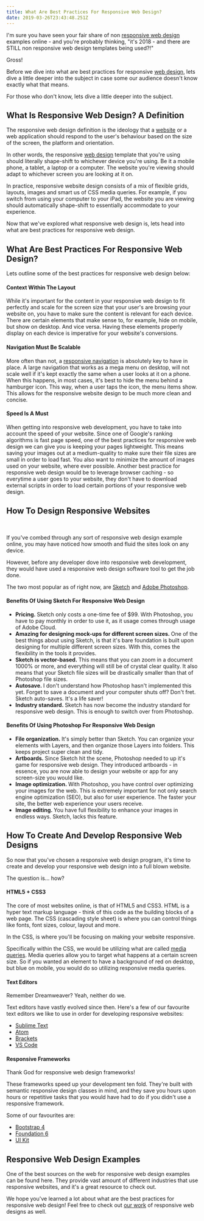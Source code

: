 ```yaml
---
title: What Are Best Practices For Responsive Web Design?
date: 2019-03-26T23:43:48.251Z
---
```

I'm sure you have seen your fair share of non <a href="https://en.wikipedia.org/wiki/Responsive_web_design" target="_blank" rel="noopener noreferrer">responsive web design</a> examples online - and you're probably thinking,<!--more--> "it's 2018 - and there are STILL non responsive web design templates being used?!"

Gross!

Before we dive into what are best practices for responsive <a href="https://infused.agency/website-design/">web design</a>, lets dive a little deeper into the subject in case some our audience doesn't know exactly what that means.

For those who don't know, lets dive a little deeper into the subject.
<h2>What Is Responsive Web Design? A Definition</h2>
The responsive web design definition is the ideology that a <a href="https://infused.agency/">website</a> or a web application should respond to the user's behaviour based on the size of the screen, the platform and orientation.

In other words, the responsive <a href="https://en.wikipedia.org/wiki/Web_design" target="_blank" rel="noopener noreferrer">web design</a> template that you're using should literally shape-shift to whichever device you're using. Be it a mobile phone, a tablet, a laptop or a computer. The website you're viewing should adapt to whichever screen you are looking at it on.

In practice, responsive website design consists of a mix of flexible grids, layouts, images and smart us of CSS media queries. For example, if you switch from using your computer to your iPad, the website you are viewing should automatically shape-shift to essentially accommodate to your experience.

Now that we've explored what responsive web design is, lets head into what are best practices for responsive web design.
<h2>What Are Best Practices For Responsive Web Design?</h2>

Lets outline some of the best practices for responsive web design below:
<h4>Context Within The Layout</h4>
While it's important for the content in your responsive web design to fit perfectly and scale for the screen size that your user's are browsing your website on, you have to make sure the content is relevant for each device. There are certain elements that make sense to, for example, hide on mobile, but show on desktop. And vice versa. Having these elements properly display on each device is imperative for your website's conversions.
<h4>Navigation Must Be Scalable</h4>
More often than not, a <a href="https://www.smashingmagazine.com/2017/04/overview-responsive-navigation-patterns/" target="_blank" rel="noopener noreferrer">responsive navigation</a> is absolutely key to have in place. A large navigation that works as a mega menu on desktop, will not scale well if it's kept exactly the same when a user looks at it on a phone. When this happens, in most cases, it's best to hide the menu behind a hamburger icon. This way, when a user taps the icon, the menu items show. This allows for the responsive website design to be much more clean and concise.
<h4>Speed Is A Must</h4>
When getting into responsive web development, you have to take into account the speed of your website. Since one of Google's ranking algorithms is fast page speed, one of the best practices for responsive web design we can give you is keeping your pages lightweight. This means saving your images out at a medium-quality to make sure their file sizes are small in order to load fast. You also want to minimize the amount of images used on your website, where ever possible. Another best practice for responsive web design would be to leverage browser caching - so everytime a user goes to your website, they don't have to download external scripts in order to load certain portions of your responsive web design.
<h2>How To Design Responsive Websites</h2>

&nbsp;

If you've combed through any sort of responsive web design example online, you may have noticed how smooth and fluid the sites look on any device.

However, before any developer dove into responsive web development, they would have used a responsive web design software tool to get the job done.

The two most popular as of right now, are <a href="https://medium.com/sketch-app-sources/exploration-of-responsive-design-in-sketch-part-1-1af4cf415a82" target="_blank" rel="noopener noreferrer">Sketch</a> and <a href="https://www.smashingmagazine.com/2016/08/photoshop-etiquette-for-responsive-web-design/" target="_blank" rel="noopener noreferrer">Adobe Photoshop</a>.
<h4>Benefits Of Using Sketch For Responsive Web Design</h4>
<ul>
 	<li><strong>Pricing. </strong>Sketch only costs a one-time fee of $99. With Photoshop, you have to pay monthly in order to use it, as it usage comes through usage of Adobe Cloud.</li>
 	<li><b>Amazing for designing mock-ups for different screen sizes. </b>One of the best things about using Sketch, is that it's bare foundation is built upon designing for multiple different screen sizes. With this, comes the flexibility in the tools it provides.</li>
 	<li><strong>Sketch is vector-based. </strong>This means that you can zoom in a document 1000% or more, and everything will still be of crystal clear quality. It also means that your Sketch file sizes will be drastically smaller than that of Photoshop file sizes.</li>
 	<li><strong>Autosave. </strong>I don't understand how Photoshop hasn't implemented this yet. Forget to save a document and your computer shuts off? Don't fret. Sketch auto-saves. It's a life saver!</li>
 	<li><strong>Industry standard. </strong>Sketch has now become the industry standard for responsive web design. This is enough to switch over from Photoshop.</li>
</ul>
<h4>Benefits Of Using Photoshop For Responsive Web Design</h4>
<ul>
 	<li><strong>File organization. </strong>It's simply better than Sketch. You can organize your elements with Layers, and then organize those Layers into folders. This keeps project super clean and tidy.</li>
 	<li><strong>Artboards. </strong>Since Sketch hit the scene, Photoshop needed to up it's game for responsive web design. They introduced artboards - in essence, you are now able to design your website or app for any screen-size you would like.</li>
 	<li><strong>Image optimization. </strong>With Photoshop, you have control over optimizing your images for the web. This is extremely important for not only search engine optimization (SEO), but also for user experience. The faster your site, the better web experience your users receive.</li>
 	<li><strong>Image editing. </strong>You have full flexibility to enhance your images in endless ways. Sketch, lacks this feature.</li>
</ul>
<h2>How To Create And Develop Responsive Web Designs</h2>
So now that you've chosen a responsive web design program, it's time to create and develop your responsive web design into a full blown website.

The question is... how?
<h4>HTML5 + CSS3</h4>
The core of most websites online, is that of HTML5 and CSS3. HTML is a hyper text markup language - think of this code as the building blocks of a web page. The CSS (cascading style sheet) is where you can control things like fonts, font sizes, colour, layout and more.

In the CSS, is where you'll be focusing on making your website responsive.

Specifically within the CSS, we would be utilizing what are called <a href="https://developer.mozilla.org/en-US/docs/Web/CSS/Media_Queries/Using_media_queries" target="_blank" rel="noopener noreferrer">media queries</a>. Media queries allow you to target what happens at a certain screen size. So if you wanted an element to have a background of red on desktop, but blue on mobile, you would do so utilizing responsive media queries.
<h4>Text Editors</h4>
Remember Dreamweaver? Yeah, neither do we.

Text editors have vastly evolved since then. Here's a few of our favourite text editors we like to use in order for developing responsive websites:
<ul>
 	<li><a href="https://www.sublimetext.com/" target="_blank" rel="noopener noreferrer">Sublime Text</a></li>
 	<li><a href="https://atom.io/" target="_blank" rel="noopener noreferrer">Atom</a></li>
 	<li><a href="http://brackets.io/" target="_blank" rel="noopener noreferrer">Brackets</a></li>
 	<li><a href="https://code.visualstudio.com/" target="_blank" rel="noopener noreferrer">VS Code</a></li>
</ul>
<h4>Responsive Frameworks</h4>
Thank God for responsive web design frameworks!

These frameworks speed up your development ten fold. They're built with semantic responsive design classes in mind, and they save you hours upon hours or repetitive tasks that you would have had to do if you didn't use a responsive framework.

Some of our favourites are:
<ul>
 	<li><a href="https://getbootstrap.com/" target="_blank" rel="noopener noreferrer">Bootstrap 4</a></li>
 	<li><a href="https://foundation.zurb.com/" target="_blank" rel="noopener noreferrer">Foundation 6</a></li>
 	<li><a href="https://getuikit.com/" target="_blank" rel="noopener noreferrer">UI Kit</a></li>
</ul>
<h2>Responsive Web Design Examples</h2>
One of the best sources on the web for responsive web design examples can be found here. They provide vast amount of different industries that use responsive websites, and it's a great resource to check out.

We hope you've learned a lot about what are the best practices for responsive web design! Feel free to check out <a href="https://infused.agency/">our work</a> of responsive web designs as well.
